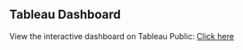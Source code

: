 ## Tableau Dashboard  
View the interactive dashboard on Tableau Public: [Click here]([PASTE-YOUR-LINK-HERE](https://public.tableau.com/views/ipl_dataset_tab/Dash_intro?:language=en-US&:sid=&:redirect=auth&:display_count=n&:origin=viz_share_link))

